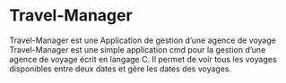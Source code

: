 # Travel-Manager
Travel-Manager est une Application de gestion d’une agence de voyage 
Travel-Manager est une simple application cmd pour la gestion d’une agence de voyage écrit en
langage C. Il permet de voir tous les voyages disponibles entre deux dates et gère les dates des
voyages.
